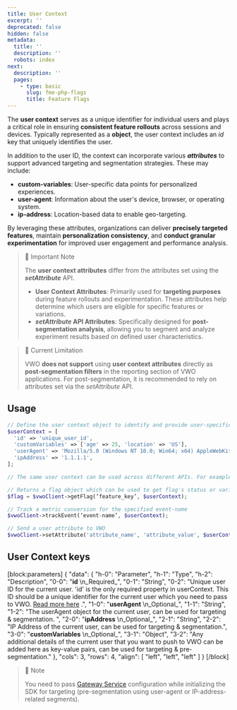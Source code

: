 ```yaml
---
title: User Context
excerpt: ''
deprecated: false
hidden: false
metadata:
  title: ''
  description: ''
  robots: index
next:
  description: ''
  pages:
    - type: basic
      slug: fme-php-flags
      title: Feature Flags
---
```

The **user context** serves as a unique identifier for individual users and plays a critical role in ensuring **consistent feature rollouts** across sessions and devices. Typically represented as a **object**, the user context includes an _id_ key that uniquely identifies the user.

In addition to the user ID, the context can incorporate various _**attributes**_ to support advanced targeting and segmentation strategies. These may include:

- **custom-variables**: User-specific data points for personalized experiences.
- **user-agent**: Information about the user's device, browser, or operating system.
- **ip-address**: Location-based data to enable geo-targeting.

By leveraging these attributes, organizations can deliver **precisely targeted features**, maintain **personalization consistency**, and **conduct granular experimentation** for improved user engagement and performance analysis.

> 📘 Important Note
> 
> The **user context attributes** differ from the attributes set using the **_setAttribute_** API.
> 
> - **User Context Attributes**: Primarily used for **targeting purposes** during feature rollouts and experimentation. These attributes help determine which users are eligible for specific features or variations.
> - **_setAttribute_ API Attributes**: Specifically designed for **post-segmentation analysis**, allowing you to segment and analyze experiment results based on defined user characteristics.

> 🚧 Current Limitation
> 
> VWO **does not support** using **user context attributes** directly as **post-segmentation filters** in the reporting section of VWO applications. For post-segmentation, it is recommended to rely on attributes set via the _setAttribute_ API.

## Usage

```php
// Define the user context object to identify and provide user-specific details
$userContext = [
  'id' => 'unique_user_id',
  'customVariables' => ['age' => 25, 'location' => 'US'],
  'userAgent' => 'Mozilla/5.0 (Windows NT 10.0; Win64; x64) AppleWebKit/537.36 (KHTML, like Gecko) Chrome/130.0.0.0 Safari/537.36',
  'ipAddress' => '1.1.1.1',
];

// The same user context can be used across different APIs. For example -

// Returns a flag object which can be used to get flag's status or variable(s)
$flag = $vwoClient->getFlag(‘feature_key’, $userContext);

// Track a metric conversion for the specified event-name
$vwoClient->trackEvent(‘event-name’, $userContext);

// Send a user attribute to VWO
$vwoClient->setAttribute('attribute_name', 'attribute_value', $userContext);
```

## User Context keys

[block:parameters]
{
  "data": {
    "h-0": "Parameter",
    "h-1": "Type",
    "h-2": "Description",
    "0-0": "**id**  \n_Required_",
    "0-1": "String",
    "0-2": "Unique user ID for the current user. 'id' is the only required property in userContext. This ID should be a unique identifier for the current user which you need to pass to VWO. [Read more here](https://developers.vwo.com/v2/docs/user-id-management)  .",
    "1-0": "**userAgent**  \n_Optional_",
    "1-1": "String",
    "1-2": "The userAgent object for the current user, can be used for targeting & segmentation. ",
    "2-0": "**ipAddress**  \n_Optional_",
    "2-1": "String",
    "2-2": "IP Address of the current user, can be used for targeting & segmentation.",
    "3-0": "**customVariables**  \n_Optional_",
    "3-1": "Object",
    "3-2": "Any additional details of the current user that you want to push to VWO can be added here as key-value pairs, can be used for targeting & pre-segmentation."
  },
  "cols": 3,
  "rows": 4,
  "align": [
    "left",
    "left",
    "left"
  ]
}
[/block]


> 📘 Note
> 
> You need to pass [Gateway Service](<>) configuration while initializing the SDK for targeting (pre-segmentation using user-agent or IP-address-related segments).